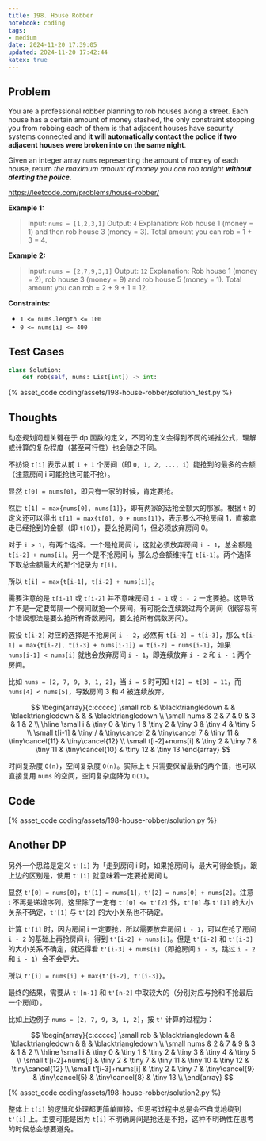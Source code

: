 ```yaml
---
title: 198. House Robber
notebook: coding
tags:
- medium
date: 2024-11-20 17:39:05
updated: 2024-11-20 17:42:44
katex: true
---
```

## Problem

You are a professional robber planning to rob houses along a street. Each house has a certain amount of money stashed, the only constraint stopping you from robbing each of them is that adjacent houses have security systems connected and **it will automatically contact the police if two adjacent houses were broken into on the same night**.

Given an integer array `nums` representing the amount of money of each house, return _the maximum amount of money you can rob tonight **without alerting the police**_.

<https://leetcode.com/problems/house-robber/>

**Example 1:**

> Input: `nums = [1,2,3,1]`
> Output: `4`
> Explanation: Rob house 1 (money = 1) and then rob house 3 (money = 3).
> Total amount you can rob = 1 + 3 = 4.

**Example 2:**

> Input: `nums = [2,7,9,3,1]`
> Output: `12`
> Explanation: Rob house 1 (money = 2), rob house 3 (money = 9) and rob house 5 (money = 1).
> Total amount you can rob = 2 + 9 + 1 = 12.

**Constraints:**

- `1 <= nums.length <= 100`
- `0 <= nums[i] <= 400`

## Test Cases

``` python
class Solution:
    def rob(self, nums: List[int]) -> int:
```

{% asset_code coding/assets/198-house-robber/solution_test.py %}

## Thoughts

动态规划问题关键在于 dp 函数的定义，不同的定义会得到不同的递推公式，理解或计算的复杂程度（甚至可行性）也会随之不同。

不妨设 `t[i]` 表示从前 `i + 1` 个房间（即 `0, 1, 2, ..., i`）能抢到的最多的金额（注意房间 i 可能抢也可能不抢）。

显然 `t[0] = nums[0]`，即只有一家的时候，肯定要抢。

然后 `t[1] = max{nums[0], nums[1]}`，即有两家的话抢金额大的那家。根据 `t` 的定义还可以得出 `t[1] = max{t[0], 0 + nums[1]}`，表示要么不抢房间 1，直接拿走已经抢到的金额（即 `t[0]`），要么抢房间 1，但必须放弃房间 0。

对于 `i > 1`，有两个选择。一个是抢房间 i，这就必须放弃房间 `i - 1`，总金额是 `t[i-2] + nums[i]`。另一个是不抢房间 i，那么总金额维持在 `t[i-1]`。两个选择下取总金额最大的那个记录为 `t[i]`。

所以 `t[i] = max{t[i-1], t[i-2] + nums[i]}`。

需要注意的是 `t[i-1]` 或 `t[i-2]` 并不意味房间 `i - 1` 或 `i - 2` 一定要抢。这导致并不是一定要每隔一个房间就抢一个房间，有可能会连续跳过两个房间（很容易有个错误想法是要么抢所有奇数房间，要么抢所有偶数房间）。

假设 `t[i-2]` 对应的选择是不抢房间 `i - 2`，必然有 `t[i-2] = t[i-3]`，那么 `t[i-1] = max{t[i-2], t[i-3] + nums[i-1]} = t[i-2] + nums[i-1]`，如果 `nums[i-1] < nums[i]` 就也会放弃房间 `i - 1`，即连续放弃 `i - 2` 和 `i - 1` 两个房间。

比如 `nums = [2, 7, 9, 3, 1, 2]`，当 `i = 5` 时可知 `t[2] = t[3] = 11`，而 `nums[4] < nums[5]`，导致房间 3 和 4 被连续放弃。

$$
\begin{array}{c:ccccc}
\small rob & \blacktriangledown & & \blacktriangledown & & & \blacktriangledown \\
\small nums & 2 & 7 & 9 & 3 & 1 & 2 \\
\hline
\small i & \tiny 0 & \tiny 1 & \tiny 2 & \tiny 3 & \tiny 4 & \tiny 5 \\
\small t[i-1] & \tiny / & \tiny\cancel 2 & \tiny\cancel 7 & \tiny 11 & \tiny\cancel{11} & \tiny\cancel{12} \\
\small t[i-2]+nums[i] & \tiny 2 & \tiny 7 & \tiny 11 & \tiny\cancel{10} & \tiny 12 & \tiny 13
\end{array}
$$

时间复杂度 `O(n)`，空间复杂度 `O(n)`。实际上 `t` 只需要保留最新的两个值，也可以直接复用 `nums` 的空间，空间复杂度降为 `O(1)`。

## Code

{% asset_code coding/assets/198-house-robber/solution.py %}

## Another DP

另外一个思路是定义 `t'[i]` 为「走到房间 i 时，如果抢房间 i，最大可得金额」。跟上边的区别是，使用 `t'[i]` 就意味着一定要抢房间 i。

显然 `t'[0] = nums[0]`，`t'[1] = nums[1]`，`t'[2] = nums[0] + nums[2]`。注意 t 不再是递增序列，这里除了一定有 `t'[0] <= t'[2]` 外，`t'[0]` 与 `t'[1]` 的大小关系不确定，`t'[1]` 与 `t'[2]` 的大小关系也不确定。

计算 `t'[i]` 时，因为房间 i 一定要抢，所以需要放弃房间 `i - 1`，可以在抢了房间 `i - 2` 的基础上再抢房间 i，得到 `t'[i-2] + nums[i]`。但是 `t'[i-2]` 和 `t'[i-3]` 的大小关系不确定，就还得看 `t'[i-3] + nums[i]`（即抢房间 `i - 3`，跳过 `i - 2` 和 `i - 1`）会不会更大。

所以 `t'[i] = nums[i] + max{t'[i-2], t'[i-3]}`。

最终的结果，需要从 `t'[n-1]` 和 `t'[n-2]` 中取较大的（分别对应与抢和不抢最后一个房间）。

比如上边例子 `nums = [2, 7, 9, 3, 1, 2]`，按 `t'` 计算的过程为：

$$
\begin{array}{c:ccccc}
\small rob & \blacktriangledown & & \blacktriangledown & & & \blacktriangledown \\
\small nums & 2 & 7 & 9 & 3 & 1 & 2 \\
\hline
\small i & \tiny 0 & \tiny 1 & \tiny 2 & \tiny 3 & \tiny 4 & \tiny 5 \\
\small t'[i-2]+nums[i] & \tiny 2 & \tiny 7 & \tiny 11 & \tiny 10 & \tiny 12 & \tiny\cancel{12} \\
\small t'[i-3]+nums[i] & \tiny 2 & \tiny 7 & \tiny\cancel{9} & \tiny\cancel{5} & \tiny\cancel{8} & \tiny 13 \\
\end{array}
$$

{% asset_code coding/assets/198-house-robber/solution2.py %}

整体上 `t[i]` 的逻辑和处理都更简单直接，但思考过程中总是会不自觉地绕到 `t'[i]` 上。主要可能是因为 `t[i]` 不明确房间是抢还是不抢，这种不明确性在思考的时候总会想要避免。
